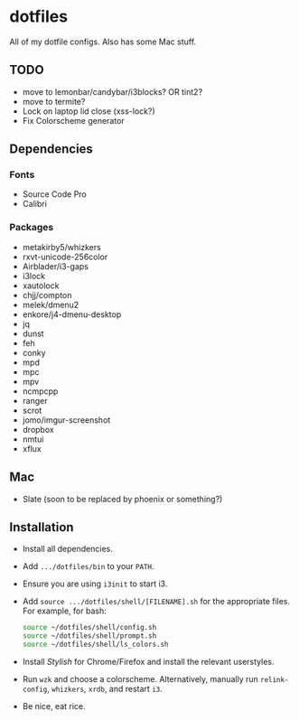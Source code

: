 dotfiles
========

All of my dotfile configs.
Also has some Mac stuff.

## TODO

- move to lemonbar/candybar/i3blocks? OR tint2?
- move to termite?
- Lock on laptop lid close (xss-lock?)
- Fix Colorscheme generator

## Dependencies

### Fonts
- Source Code Pro
- Calibri

### Packages
- metakirby5/whizkers
- rxvt-unicode-256color
- Airblader/i3-gaps
- i3lock
- xautolock
- chjj/compton
- melek/dmenu2
- enkore/j4-dmenu-desktop
- jq
- dunst
- feh
- conky
- mpd
- mpc
- mpv
- ncmpcpp
- ranger
- scrot
- jomo/imgur-screenshot
- dropbox
- nmtui
- xflux

## Mac
- Slate (soon to be replaced by phoenix or something?)

## Installation
- Install all dependencies.
- Add `.../dotfiles/bin` to your `PATH`.
- Ensure you are using `i3init` to start i3.
- Add `source .../dotfiles/shell/[FILENAME].sh` for the appropriate files.
  For example, for bash:

  ```bash
  source ~/dotfiles/shell/config.sh
  source ~/dotfiles/shell/prompt.sh
  source ~/dotfiles/shell/ls_colors.sh
  ```

- Install *Stylish* for Chrome/Firefox and install the relevant userstyles.
- Run `wzk` and choose a colorscheme.
  Alternatively, manually run `relink-config`, `whizkers`, `xrdb`,
  and restart `i3`.
- Be nice, eat rice.

